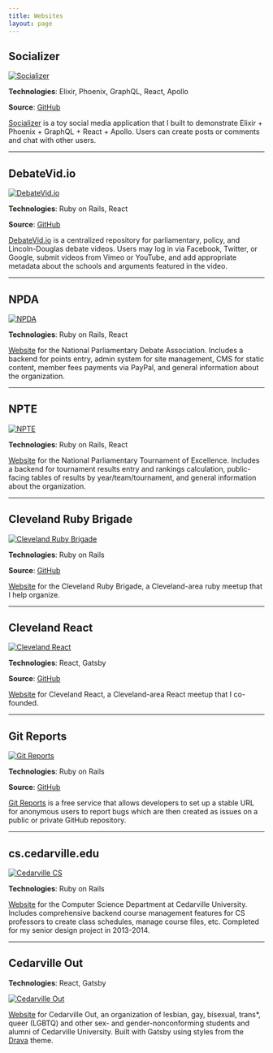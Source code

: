 ```yaml
---
title: Websites
layout: page
---
```


## Socializer

[![Socializer](socializer.png)](https://socializer-demo.herokuapp.com)

**Technologies**: Elixir, Phoenix, GraphQL, React, Apollo

**Source**: [GitHub](https://github.com/schneidmaster/socializer)

[Socializer](https://socializer-demo.herokuapp.com) is a toy social media application that I built to demonstrate Elixir + Phoenix + GraphQL + React + Apollo. Users can create posts or comments and chat with other users.

---

## DebateVid.io

[![DebateVid.io](debatevidio.png)](https://debatevid.io)

**Technologies**: Ruby on Rails, React

**Source**: [GitHub](https://github.com/schneidmaster/debatevid.io)

[DebateVid.io](https://debatevid.io) is a centralized repository for parliamentary, policy, and Lincoln-Douglas debate videos. Users may log in via Facebook, Twitter, or Google, submit videos from Vimeo or YouTube, and add appropriate metadata about the schools and arguments featured in the video.

---

## NPDA

[![NPDA](npda.png)](https://www.parlidebate.org)

**Technologies**: Ruby on Rails, React

[Website](https://www.parlidebate.org) for the National Parliamentary Debate Association. Includes a backend for points entry, admin system for site management, CMS for static content, member fees payments via PayPal, and general information about the organization.

---

## NPTE

[![NPTE](npte.png)](https://www.nptedebate.org)

**Technologies**: Ruby on Rails, React

[Website](https://www.nptedebate.org) for the National Parliamentary Tournament of Excellence. Includes a backend for tournament results entry and rankings calculation, public-facing tables of results by year/team/tournament, and general information about the organization.

---

## Cleveland Ruby Brigade

[![Cleveland Ruby Brigade](clevelandrb.png)](https://www.clevelandrb.com)

**Technologies**: Ruby on Rails

**Source**: [GitHub](https://github.com/clerb/clerb-rails)

[Website](https://www.clevelandrb.com) for the Cleveland Ruby Brigade, a Cleveland-area ruby meetup that I help organize.

---

## Cleveland React

[![Cleveland React](clereact.png)](https://clereact.dev)

**Technologies**: React, Gatsby

**Source**: [GitHub](https://github.com/clereact/clereact)

[Website](https://clereact.dev) for Cleveland React, a Cleveland-area React meetup that I co-founded.

---

## Git Reports

[![Git Reports](gitreports.png)](https://gitreports.com)

**Technologies**: Ruby on Rails

**Source**: [GitHub](https://github.com/schneidmaster/gitreports.com)

[Git Reports](https://gitreports.com) is a free service that allows developers to set up a stable URL for anonymous users to report bugs which are then created as issues on a public or private GitHub repository.

---

## cs.cedarville.edu

[![Cedarville CS](cedarvillecs.png)](https://cs.cedarville.edu)

**Technologies**: Ruby on Rails

[Website](http://cs.cedarville.edu) for the Computer Science Department at Cedarville University. Includes comprehensive backend course management features for CS professors to create class schedules, manage course files, etc. Completed for my senior design project in 2013-2014.

---

## Cedarville Out

**Technologies**: React, Gatsby

[![Cedarville Out](cedarvilleout.png)](https://cedarvilleout.org)

[Website](https://cedarvilleout.org) for Cedarville Out, an organization of lesbian, gay, bisexual, trans\*, queer (LGBTQ) and other sex- and gender-nonconforming students and alumni of Cedarville University. Built with Gatsby using styles from the [Drava](http://themeforest.net/item/drava-multipurpose-theme-powered-by-jekyll/11383647) theme.
